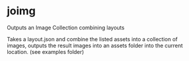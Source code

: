 # joimg
Outputs an Image Collection combining layouts

Takes a layout.json and combine the listed assets into a collection of images, outputs the result images into an assets folder into the current location.
(see examples folder)
